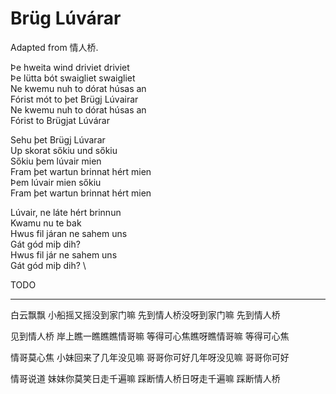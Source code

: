 # Brüg Lúvárar

Adapted from 情人桥.

Þe hweita wind driviet driviet \
Þe lütta bót swaigliet swaigliet \
Ne kwemu nuh to dórat húsas an \
Fórist mót to þet Brügj Lúvairar \
Ne kwemu nuh to dórat húsas an \
Fórist to Brügjat Lúvárar

Sehu þet Brügj Lúvarar \
Up skorat sőkiu und sőkiu \
Sőkiu þem lúvair mien \
Fram þet wartun brinnat hért mien \
Þem lúvair mien sőkiu \
Fram þet wartun brinnat hért mien

Lúvair, ne láte hért brinnun \
Kwamu nu te bak \
Hwus fil járan ne sahem uns \
Gát gód miþ dih? \
Hwus fil jár ne sahem uns \
Gát gód miþ dih? \

TODO

---

白云飘飘 小船摇又摇没到家门嘛 先到情人桥没呀到家门嘛 先到情人桥

见到情人桥 岸上瞧一瞧瞧瞧情哥嘛 等得可心焦瞧呀瞧情哥嘛 等得可心焦

情哥莫心焦 小妹回来了几年没见嘛 哥哥你可好几年呀没见嘛 哥哥你可好

情哥说道 妹妹你莫笑日走千遍嘛 踩断情人桥日呀走千遍嘛 踩断情人桥
